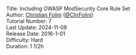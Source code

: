 Title: Including OWASP ModSecurity Core Rule Set  
Author: <a href="mailto:christian.folini@netnea.com">Christian Folini</a> (<a href="https://twitter.com/ChrFolini">@ChrFolini</a>)  
Tutorial Number: 7  
Last Update: 2024-11-08  
Release Date: 2016-1-01  
Difficulty: Hard  
Duration: 1 1/2h  
